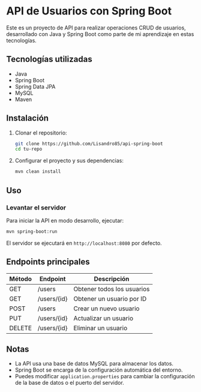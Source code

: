 # API de Usuarios con Spring Boot

Este es un proyecto de API para realizar operaciones CRUD de usuarios, desarrollado con Java y Spring Boot como parte de mi aprendizaje en estas tecnologías.

## Tecnologías utilizadas
- Java
- Spring Boot
- Spring Data JPA
- MySQL
- Maven

## Instalación

1. Clonar el repositorio:
   ```sh
   git clone https://github.com/Lisandro85/api-spring-boot
   cd tu-repo
   ```

2. Configurar el proyecto y sus dependencias:
   ```sh
   mvn clean install
   ```

## Uso

### Levantar el servidor
Para iniciar la API en modo desarrollo, ejecutar:
```sh
mvn spring-boot:run
```

El servidor se ejecutará en `http://localhost:8080` por defecto.

## Endpoints principales
| Método | Endpoint         | Descripción             |
|--------|----------------|-------------------------|
| GET    | /users         | Obtener todos los usuarios |
| GET    | /users/{id}     | Obtener un usuario por ID |
| POST   | /users         | Crear un nuevo usuario |
| PUT    | /users/{id}     | Actualizar un usuario |
| DELETE | /users/{id}     | Eliminar un usuario |

## Notas
- La API usa una base de datos MySQL para almacenar los datos.
- Spring Boot se encarga de la configuración automática del entorno.
- Puedes modificar `application.properties` para cambiar la configuración de la base de datos o el puerto del servidor.

